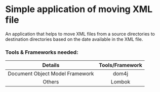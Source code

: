# Simple application of moving XML file

An application that helps to move XML files from a source directories to destination directories based on the date available in the XML file.

### Tools & Frameworks needed:
| Details | Tools/Framework |
| :------: | :-------------: |
| Document Object Model Framework | dom4j |
| Others | Lombok |